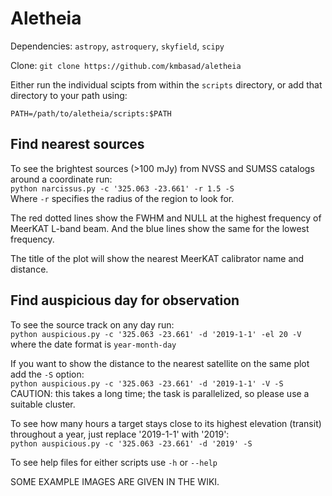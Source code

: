 # Aletheia

Dependencies: `astropy`, `astroquery`, `skyfield`, `scipy`

Clone: `git clone https://github.com/kmbasad/aletheia`  

Either run the individual scipts from within the `scripts` directory, or add that directory to your path using:

`PATH=/path/to/aletheia/scripts:$PATH`

## Find nearest sources

To see the brightest sources (>100 mJy) from NVSS and SUMSS catalogs around a coordinate run:  
`python narcissus.py -c '325.063 -23.661' -r 1.5 -S`  
Where `-r` specifies the radius of the region to look for.  

The red dotted lines show the FWHM and NULL at the highest frequency of MeerKAT L-band beam. And the blue lines show the same for the lowest frequency.  

The title of the plot will show the nearest MeerKAT calibrator name and distance.

## Find auspicious day for observation

To see the source track on any day run:  
`python auspicious.py -c '325.063 -23.661' -d '2019-1-1' -el 20 -V`  
where the date format is `year-month-day`

If you want to show the distance to the nearest satellite on the same plot add the `-S` option:  
`python auspicious.py -c '325.063 -23.661' -d '2019-1-1' -V -S`  
CAUTION: this takes a long time; the task is parallelized, so please use a suitable cluster.

To see how many hours a target stays close to its highest elevation (transit) throughout a year, just replace '2019-1-1' with '2019':  
`python auspicious.py -c '325.063 -23.661' -d '2019' -S`  

To see help files for either scripts use `-h` or `--help`

SOME EXAMPLE IMAGES ARE GIVEN IN THE WIKI.
